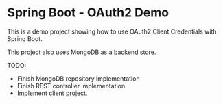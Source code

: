 # Spring Boot - OAuth2 Demo
This is a demo project showing how to use OAuth2 Client Credentials with Spring Boot.

This project also uses MongoDB as a backend store.

TODO:

* Finish MongoDB repository implementation
* Finish REST controller implementation
* Implement client project.